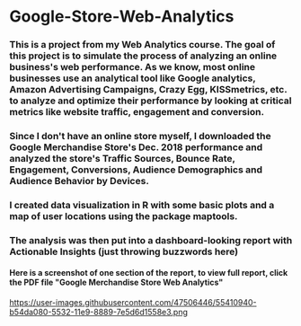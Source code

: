 # Google-Store-Web-Analytics

### This is a project from my Web Analytics course. The goal of this project is to simulate the process of analyzing an online business's web performance. As we know, most online businesses use an analytical tool like Google analytics, Amazon Advertising Campaigns, Crazy Egg, KISSmetrics, etc. to analyze and optimize their performance by looking at critical metrics like website traffic, engagement and conversion.

### Since I don't have an online store myself, I downloaded the Google Merchandise Store's Dec. 2018 performance and analyzed the store's Traffic Sources, Bounce Rate, Engagement, Conversions, Audience Demographics and Audience Behavior by Devices. 

### I created data visualization in R with some basic plots and a map of user locations using the package maptools.

### The analysis was then put into a dashboard-looking report with Actionable Insights (just throwing buzzwords here) 

#### Here is a screenshot of one section of the report, to view full report, click the PDF file "Google Merchandise Store Web Analytics"

https://user-images.githubusercontent.com/47506446/55410940-b54da080-5532-11e9-8889-7e5d6d1558e3.png

